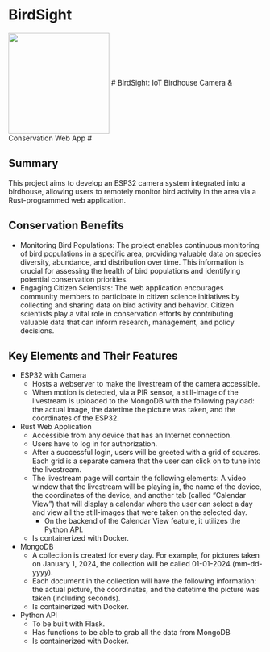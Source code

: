 # BirdSight
<img align="center" src="https://github.com/MBarc/BirdSight/assets/42979055/77f4506f-77cb-4bcd-b91a-f9dfb5054d86" width="200" />
# BirdSight: IoT Birdhouse Camera &amp; Conservation Web App #

## Summary ##

This project aims to develop an ESP32 camera system integrated into a birdhouse, allowing users to remotely monitor bird activity in the area via a Rust-programmed web application.

## Conservation Benefits ##
* Monitoring Bird Populations: The project enables continuous monitoring of bird populations in a specific area, providing valuable data on species diversity, abundance, and distribution over time. This information is crucial for assessing the health of bird populations and identifying potential conservation priorities.
* Engaging Citizen Scientists: The web application encourages community members to participate in citizen science initiatives by collecting and sharing data on bird activity and behavior. Citizen scientists play a vital role in conservation efforts by contributing valuable data that can inform research, management, and policy decisions.

## Key Elements and Their Features ##
* ESP32 with Camera
  * Hosts a webserver to make the livestream of the camera accessible.
  * When motion is detected, via a PIR sensor, a still-image of the livestream is uploaded to the MongoDB with the following payload: the actual image, the datetime the picture was taken, and the coordinates of the ESP32.
* Rust Web Application
  * Accessible from any device that has an Internet connection.
  * Users have to log in for authorization.
  * After a successful login, users will be greeted with a grid of squares. Each grid is a separate camera that the user can click on to tune into the livestream.
  * The livestream page will contain the following elements: A video window that the livestream will be playing in, the name of the device, the coordinates of the device, and another tab (called “Calendar View”) that will display a calendar where the user can select a day and view all the still-images that were taken on the selected day.
    * On the backend of the Calendar View feature, it utilizes the Python API.
  * Is containerized with Docker.
* MongoDB
  * A collection is created for every day. For example, for pictures taken on January 1, 2024, the collection will be called 01-01-2024 (mm-dd-yyyy).
  * Each document in the collection will have the following information: the actual picture, the coordinates, and the datetime the picture was taken (including seconds).
  * Is containerized with Docker.
* Python API
  * To be built with Flask.
  * Has functions to be able to grab all the data from MongoDB
  * Is containerized with Docker.
